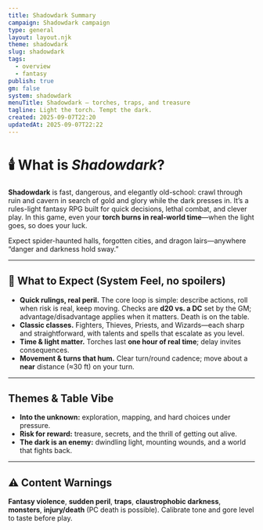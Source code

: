 ```yaml
---
title: Shadowdark Summary
campaign: Shadowdark campaign
type: general
layout: layout.njk
theme: shadowdark
slug: shadowdark
tags:
  - overview
  - fantasy
publish: true
gm: false
system: shadowdark
menuTitle: Shadowdark — torches, traps, and treasure
tagline: Light the torch. Tempt the dark.
created: 2025-09-07T22:20
updatedAt: 2025-09-07T22:22
---
```


# 🕯️ What is *Shadowdark*?

**Shadowdark** is fast, dangerous, and elegantly old-school: crawl through ruin and cavern in search of gold and glory while the dark presses in. It’s a rules-light fantasy RPG built for quick decisions, lethal combat, and clever play. In this game, even your **torch burns in real-world time**—when the light goes, so does your luck.

Expect spider-haunted halls, forgotten cities, and dragon lairs—anywhere “danger and darkness hold sway.”

---

## 🎲 What to Expect (System Feel, no spoilers)

- **Quick rulings, real peril.** The core loop is simple: describe actions, roll when risk is real, keep moving. Checks are **d20 vs. a DC** set by the GM; advantage/disadvantage applies when it matters. Death is on the table.
- **Classic classes.** Fighters, Thieves, Priests, and Wizards—each sharp and straightforward, with talents and spells that escalate as you level.
- **Time & light matter.** Torches last **one hour of real time**; delay invites consequences. 
- **Movement & turns that hum.** Clear turn/round cadence; move about a **near** distance (≈30 ft) on your turn.

---

## Themes & Table Vibe

- **Into the unknown:** exploration, mapping, and hard choices under pressure.
- **Risk for reward:** treasure, secrets, and the thrill of getting out alive.
- **The dark is an enemy:** dwindling light, mounting wounds, and a world that fights back.

---

## ⚠️ Content Warnings

**Fantasy violence**, **sudden peril**, **traps**, **claustrophobic darkness**, **monsters**, **injury/death** (PC death is possible). Calibrate tone and gore level to taste before play.
